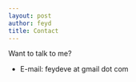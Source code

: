 ```yaml
---
layout: post
author: feyd
title: Contact
---
```


Want to talk to me?

- E-mail: feydeve at gmail dot com
